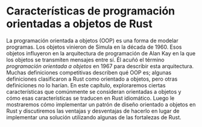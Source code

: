 # Características de programación orientadas a objetos de Rust

La programación orientada a objetos (OOP) es una forma de modelar programas.
Los objetos vinieron de Simula en la década de 1960. Esos objetos influyeron
en la arquitectura de programación de Alan Kay en la que los objetos se
transmiten mensajes entre sí. Él acuñó el término *programación orientada a objetos* en 1967 para describir esta arquitectura. Muchas definiciones
competitivas describen qué OOP es; algunas definiciones clasificaron a Rust
como orientado a objetos, pero otras definiciones no lo harían. En este
capítulo, exploraremos ciertas características que comúnmente se consideran
orientadas a objetos y cómo esas características se traducen en Rust
idiomático. Luego le mostraremos cómo implementar un patrón de diseño
orientado a objetos en Rust y discutiremos las ventajas y desventajas de
hacerlo en lugar de implementar una solución utilizando algunas de las
fortalezas de Rust.
